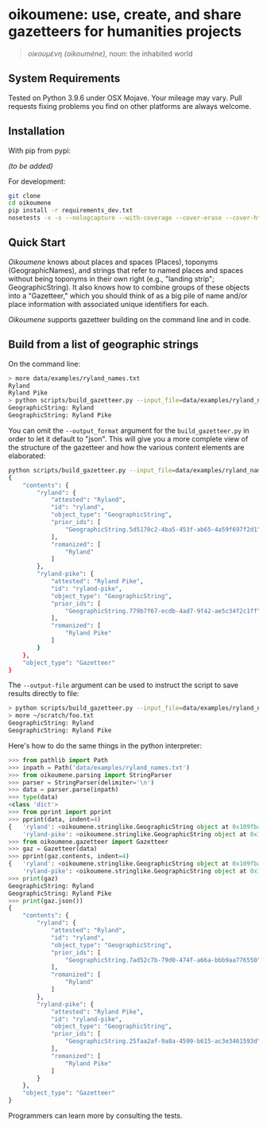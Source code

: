 # oikoumene: use, create, and share gazetteers for humanities projects

> *οἰκουμένη (oikouméne),* noun: the inhabited world


## System Requirements

Tested on Python 3.9.6 under OSX Mojave. Your mileage may vary. Pull requests fixing problems you find on other platforms are always welcome.

## Installation

With pip from pypi:

*(to be added)*

For development:

```bash
git clone 
cd oikoumene
pip install -r requirements_dev.txt
nosetests -x -s --nologcapture --with-coverage --cover-erase --cover-html --cover-html-dir=cover --cover-package=oikoumene
```

## Quick Start

*Oikoumene* knows about places and spaces (Places), toponyms (GeographicNames), and strings that refer to named places and spaces without being toponyms in their own right (e.g., "landing strip"; GeographicString). It also knows how to combine groups of these objects into a "Gazetteer," which you should think of as a big pile of name and/or place information with associated unique identifiers for each.

*Oikoumene* supports gazetteer building on the command line and in code.

## Build from a list of geographic strings

On the command line:

```bash
> more data/examples/ryland_names.txt 
Ryland
Ryland Pike
> python scripts/build_gazetteer.py --input_file=data/examples/ryland_names.txt --input_format=txt --output_format=txt
GeographicString: Ryland
GeographicString: Ryland Pike
```

You can omit the ```--output_format``` argument for the ```build_gazetteer.py``` in order to let it default to "json". This will give you a more complete view of the structure of the gazetteer and how the various content elements are elaborated:

```bash
python scripts/build_gazetteer.py --input_file=data/examples/ryland_names.txt --input_format=txt
{
    "contents": {
        "ryland": {
            "attested": "Ryland",
            "id": "ryland",
            "object_type": "GeographicString",
            "prior_ids": [
                "GeographicString.5d5170c2-4ba5-453f-ab65-4a59f697f2d1"
            ],
            "romanized": [
                "Ryland"
            ]
        },
        "ryland-pike": {
            "attested": "Ryland Pike",
            "id": "ryland-pike",
            "object_type": "GeographicString",
            "prior_ids": [
                "GeographicString.779b7f67-ecdb-4ad7-9f42-ae5c34f2c1ff"
            ],
            "romanized": [
                "Ryland Pike"
            ]
        }
    },
    "object_type": "Gazetteer"
}
```

The ```--output-file``` argument can be used to instruct the script to save results directly to file:

```bash
> python scripts/build_gazetteer.py --input_file=data/examples/ryland_names.txt --input_format=txt --output_format=txt --output_file=~/scratch/foo.txt
> more ~/scratch/foo.txt 
GeographicString: Ryland
GeographicString: Ryland Pike
```

Here's how to do the same things in the python interpreter:

```python
>>> from pathlib import Path
>>> inpath = Path('data/examples/ryland_names.txt')
>>> from oikoumene.parsing import StringParser
>>> parser = StringParser(delimiter='\n')
>>> data = parser.parse(inpath)
>>> type(data)
<class 'dict'>
>>> from pprint import pprint
>>> pprint(data, indent=4)
{   'ryland': <oikoumene.stringlike.GeographicString object at 0x109fba2b0>,
    'ryland-pike': <oikoumene.stringlike.GeographicString object at 0x109f9fee0>}
>>> from oikoumene.gazetteer import Gazetteer
>>> gaz = Gazetteer(data)
>>> pprint(gaz.contents, indent=4)
{   'ryland': <oikoumene.stringlike.GeographicString object at 0x109fba2b0>,
    'ryland-pike': <oikoumene.stringlike.GeographicString object at 0x109f9fee0>}
>>> print(gaz)
GeographicString: Ryland
GeographicString: Ryland Pike
>>> print(gaz.json())
{
    "contents": {
        "ryland": {
            "attested": "Ryland",
            "id": "ryland",
            "object_type": "GeographicString",
            "prior_ids": [
                "GeographicString.7ad52c7b-79d0-474f-a66a-bbb9aa776550"
            ],
            "romanized": [
                "Ryland"
            ]
        },
        "ryland-pike": {
            "attested": "Ryland Pike",
            "id": "ryland-pike",
            "object_type": "GeographicString",
            "prior_ids": [
                "GeographicString.25faa2af-9a8a-4599-b615-ac3e3461593d"
            ],
            "romanized": [
                "Ryland Pike"
            ]
        }
    },
    "object_type": "Gazetteer"
}
```

Programmers can learn more by consulting the tests.
